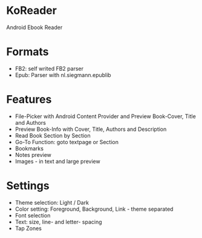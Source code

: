 # KoReader
Android Ebook Reader

# Formats
- FB2: self writed FB2 parser
- Epub: Parser with nl.siegmann.epublib

# Features
- File-Picker with Android Content Provider and Preview Book-Cover, Title and Authors
- Preview Book-Info with Cover, Title, Authors and Description
- Read Book Section by Section
- Go-To Function: goto textpage or Section
- Bookmarks
- Notes preview
- Images - in text and large preview

# Settings
- Theme selection: Light / Dark
- Color setting: Foreground, Background, Link - theme separated
- Font selection
- Text: size, line- and letter- spacing
- Tap Zones
